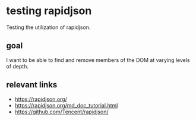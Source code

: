 # testing rapidjson
Testing the utilization of rapidjson.

## goal
I want to be able to find and remove members of the DOM at varying levels of depth.

## relevant links
- https://rapidjson.org/
- https://rapidjson.org/md_doc_tutorial.html
- https://github.com/Tencent/rapidjson/